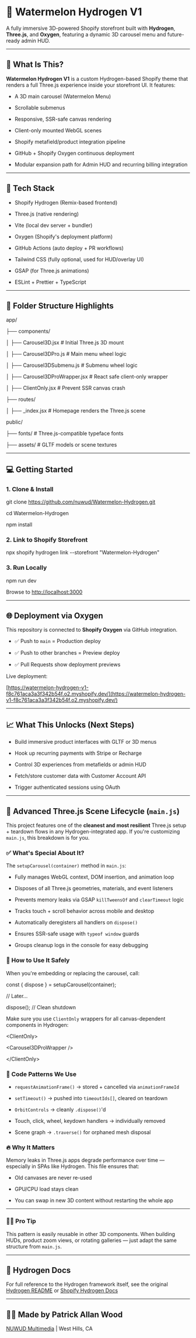 # **🍉 Watermelon Hydrogen V1**

A fully immersive 3D-powered Shopify storefront built with **Hydrogen**, **Three.js**, and **Oxygen**, featuring a dynamic 3D carousel menu and future-ready admin HUD.

---

## **🚀 What Is This?**

**Watermelon Hydrogen V1** is a custom Hydrogen-based Shopify theme that renders a full Three.js experience inside your storefront UI. It features:

* A 3D main carousel (Watermelon Menu)

* Scrollable submenus

* Responsive, SSR-safe canvas rendering

* Client-only mounted WebGL scenes

* Shopify metafield/product integration pipeline

* GitHub \+ Shopify Oxygen continuous deployment

* Modular expansion path for Admin HUD and recurring billing integration

---

## **🧠 Tech Stack**

* Shopify Hydrogen (Remix-based frontend)

* Three.js (native rendering)

* Vite (local dev server \+ bundler)

* Oxygen (Shopify's deployment platform)

* GitHub Actions (auto deploy \+ PR workflows)

* Tailwind CSS (fully optional, used for HUD/overlay UI)

* GSAP (for Three.js animations)

* ESLint \+ Prettier \+ TypeScript

---

## **📂 Folder Structure Highlights**

app/

├── components/

│   ├── Carousel3D.jsx            \# Initial Three.js 3D mount

│   ├── Carousel3DPro.js          \# Main menu wheel logic

│   ├── Carousel3DSubmenu.js      \# Submenu wheel logic

│   ├── Carousel3DProWrapper.jsx  \# React safe client-only wrapper

│   ├── ClientOnly.jsx            \# Prevent SSR canvas crash

├── routes/

│   ├── \_index.jsx                \# Homepage renders the Three.js scene

public/

├── fonts/                        \# Three.js-compatible typeface fonts

├── assets/                       \# GLTF models or scene textures

---

## **💻 Getting Started**

### **1\. Clone & Install**

git clone https://github.com/nuwud/Watermelon-Hydrogen.git

cd Watermelon-Hydrogen

npm install

### **2\. Link to Shopify Storefront**

npx shopify hydrogen link \--storefront "Watermelon-Hydrogen"

### **3\. Run Locally**

npm run dev

Browse to [http://localhost:3000](http://localhost:3000/)

---

## **🌐 Deployment via Oxygen**

This repository is connected to **Shopify Oxygen** via GitHub integration.

* ✅ Push to `main` \= Production deploy

* ✅ Push to other branches \= Preview deploy

* ✅ Pull Requests show deployment previews

Live deployment:

[https://watermelon-hydrogen-v1-f8c761aca3a3f342b54f.o2.myshopify.dev/](https://watermelon-hydrogen-v1-f8c761aca3a3f342b54f.o2.myshopify.dev/)

---

## **📈 What This Unlocks (Next Steps)**

* Build immersive product interfaces with GLTF or 3D menus

* Hook up recurring payments with Stripe or Recharge

* Control 3D experiences from metafields or admin HUD

* Fetch/store customer data with Customer Account API

* Trigger authenticated sessions using OAuth

---

## **🩼 Advanced Three.js Scene Lifecycle (`main.js`)**

This project features one of the **cleanest and most resilient** Three.js setup \+ teardown flows in any Hydrogen-integrated app. If you're customizing `main.js`, this breakdown is for you.

### **✅ What's Special About It?**

The `setupCarousel(container)` method in `main.js`:

* Fully manages WebGL context, DOM insertion, and animation loop

* Disposes of all Three.js geometries, materials, and event listeners

* Prevents memory leaks via GSAP `killTweensOf` and `clearTimeout` logic

* Tracks touch \+ scroll behavior across mobile and desktop

* Automatically deregisters all handlers on `dispose()`

* Ensures SSR-safe usage with `typeof window` guards

* Groups cleanup logs in the console for easy debugging

### **🧪 How to Use It Safely**

When you're embedding or replacing the carousel, call:

const { dispose } \= setupCarousel(container);

// Later...

dispose(); // Clean shutdown

Make sure you use `ClientOnly` wrappers for all canvas-dependent components in Hydrogen:

\<ClientOnly\>

  \<Carousel3DProWrapper /\>

\</ClientOnly\>

### **📂 Code Patterns We Use**

* `requestAnimationFrame()` → stored \+ cancelled via `animationFrameId`

* `setTimeout()` → pushed into `timeoutIds[]`, cleared on teardown

* `OrbitControls` → cleanly `.dispose()`'d

* Touch, click, wheel, keydown handlers → individually removed

* Scene graph → `.traverse()` for orphaned mesh disposal

### **🔥 Why It Matters**

Memory leaks in Three.js apps degrade performance over time — especially in SPAs like Hydrogen. This file ensures that:

* Old canvases are never re-used

* GPU/CPU load stays clean

* You can swap in new 3D content without restarting the whole app

---

### **👨‍👷 Pro Tip**

This pattern is easily reusable in other 3D components. When building HUDs, product zoom views, or rotating galleries — just adapt the same structure from `main.js`.

---

## **📄 Hydrogen Docs**

For full reference to the Hydrogen framework itself, see the original [Hydrogen README](https://chatgpt.com/c/docs/README-hydrogen.md) or [Shopify Hydrogen Docs](https://shopify.dev/custom-storefronts/hydrogen)

---

## **👨‍💼 Made by Patrick Allan Wood**

[NUWUD Multimedia](https://nuwud.net/) | West Hills, CA

